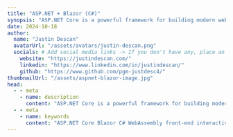 ```yaml
---
title: "ASP.NET + Blazor (C#)"
synopsis: "ASP.NET Core is a powerful framework for building modern web apps, while Blazor enables C# to run in the browser via WebAssembly, allowing interactive web applications without JavaScript."
date: 2024-10-18
author:
  name: "Justin Descan"
  avatarUrl: "/assets/avatars/justin-descan.png"
  socials: # Add social media links -> If you don't have any, place an empty string ''
    website: "https://justindescan.com/"
    linkedin: "https://www.linkedin.com/in/justindescan/"
    github: "https://www.github.com/pgm-justdesc4/"
thumbnailUrl: "/assets/aspnet-blazor-image.jpg"
head:
  - - meta
    - name: description
      content: "ASP.NET Core is a powerful framework for building modern web apps, while Blazor enables C# to run in the browser via WebAssembly, allowing interactive web applications without JavaScript."
  - - meta
    - name: keywords
      content: "ASP.NET Core Blazor C# WebAssembly front-end interactive web applications single-page application .NET Microsoft client-side development component-based UI tutorial" # Add keywords related to the article
---
```

